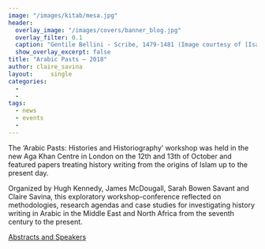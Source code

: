 ```yaml
---
image: "/images/kitab/mesa.jpg"
header:
  overlay_image: "/images/covers/banner_blog.jpg"
  overlay_filter: 0.1
  caption: "Gentile Bellini - Scribe, 1479-1481 (Image courtesy of [Isabella Stewart Gardner Museum](https://www.gardnermuseum.org/experience/collection/10755), Boston)" 
  show_overlay_excerpt: false 
title: "Arabic Pasts – 2018"			
author: claire_savina		
layout:		single
categories:
  - 
  - 
tags:
  - news
  - events
  - 
---
```

The ‘Arabic Pasts: Histories and Historiography’ workshop was held in the new Aga Khan Centre in London on the 12th and 13th of October and featured papers treating history writing from the origins of Islam up to the present day.

Organized by Hugh Kennedy, James McDougall, Sarah Bowen Savant and Claire Savina, this exploratory workshop-conference reflected on methodologies, research agendas and case studies for investigating history writing in Arabic in the Middle East and North Africa from the seventh century to the present.

[Abstracts and Speakers](http://kitab-project.org/arabic-pasts-abstracts/)
